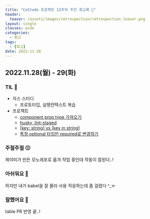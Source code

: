 ```yaml
---
title: "CoStudo 프로젝트 12주차 주간 회고록 🙂"
header:
  teaser: /assets/images/retrospection/retrospection_teaser.png
layout: single
classes: wide
categories:
  - 회고
tags:
  - [회고]
date: 2022-11-28
---
```


## 2022.11.28(월) - 29(화)

### TIL 🧐

- 자스 스터디
  - 프로토타입, 실행컨텍스트 복습
- 프로젝트
  - [component prop type 가져오기](https://stackoverflow.com/questions/43230765/typescript-react-access-component-property-types)
  - [husky, lint-staged](https://velog.io/@do_dadu/husky-lint-staged%EB%A5%BC-%EC%82%AC%EC%9A%A9%ED%95%98%EC%9E%90-sub-ESLint-%EC%9E%90%EB%8F%99%ED%99%94%ED%95%98%EA%B8%B0)
  - [[key: string] vs [key in string]](https://jamie-log.notion.site/key-string-vs-key-in-string-e90fed972c8344f89fbc573780645b7c)
  - [특정 optional 타입만 required로 변경하기](https://stackoverflow.com/questions/69327990/how-can-i-make-one-property-non-optional-in-a-typescript-type)

### 주절주절 😗

제이미가 만든 모노레포로 옮겨 작업 중인데 작동이 잘된다..!

### 아쉬워요 🙁

하지만 내가 babel을 잘 몰라 사용 적응하는데 좀 걸렸다 ^\_ㅠ

### 잘했어요 🙂

table PR 반영 끝..!
